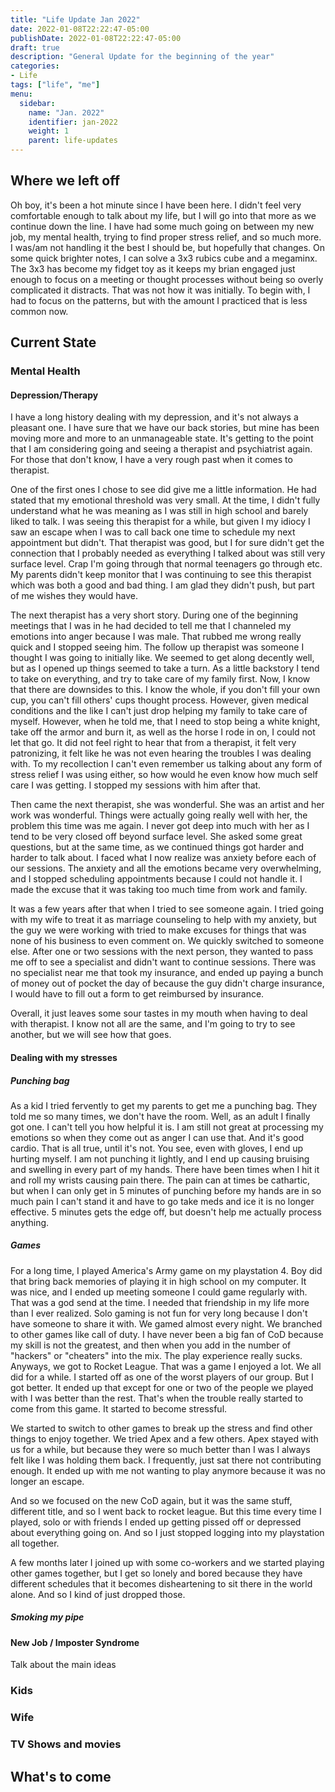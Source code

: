 ```yaml
---
title: "Life Update Jan 2022"
date: 2022-01-08T22:22:47-05:00
publishDate: 2022-01-08T22:22:47-05:00
draft: true
description: "General Update for the beginning of the year"
categories:
- Life
tags: ["life", "me"]
menu:
  sidebar:
    name: "Jan. 2022"
    identifier: jan-2022
    weight: 1
    parent: life-updates
---
```


## Where we left off
Oh boy, it's been a hot minute since I have been here. I didn't feel very comfortable enough to talk about my life, but I will go into that more as we continue down the line. I have had some much going on between my new job, my mental health, trying to find proper stress relief, and so much more. I was/am not handling it the best I should be, but hopefully that changes. On some quick brighter notes, I can solve a 3x3 rubics cube and a megaminx. The 3x3 has become my fidget toy as it keeps my brian engaged just enough to focus on a meeting or thought processes without being so overly complicated it distracts. That was not how it was initially. To begin with, I had to focus on the patterns, but with the amount I practiced that is less common now.


## Current State
### Mental Health
#### Depression/Therapy
I have a long history dealing with my depression, and it's not always a pleasant one. I have sure that we have our back stories, but mine has been moving more and more to an unmanageable state. It's getting to the point that I am considering going and seeing a therapist and psychiatrist again. For those that don't know, I have a very rough past when it comes to therapist.

One of the first ones I chose to see did give me a little information. He had stated that my emotional threshold was very small. At the time, I didn't fully understand what he was meaning as I was still in high school and barely liked to talk. I was seeing this therapist for a  while, but given I my idiocy I saw an escape when I was to call back one time to schedule my next appointment but didn't. That therapist was good, but I for sure didn't get the connection that I probably needed as everything I talked about was still very surface level. Crap I'm going through that normal teenagers go through etc. My parents didn't keep monitor that I was continuing to see this therapist which was both a good and bad thing. I am glad they didn't push, but part of me wishes they would have.

The next therapist has a very short story. During one of the beginning meetings that I was in he had decided to tell me that I channeled my emotions into anger because I was male. That rubbed me wrong really quick and I stopped seeing him. The follow up therapist was someone I thought I was going to initially like. We seemed to get along decently well, but as I opened up things seemed to take a turn. As a little backstory I tend to take on everything, and try to take care of my family first. Now, I know that there are downsides to this. I know the whole, if you don't fill your own cup, you can't fill others' cups thought process. However, given medical conditions and the like I can't just drop helping my family to take care of myself. However, when he told me, that I need to stop being a white knight, take off the armor and burn it, as well as the horse I rode in on, I could not let that go. It did not feel right to hear that from a therapist, it felt very patronizing, it felt like he was not even hearing the troubles I was dealing with. To my recollection I can't even remember us talking about any form of stress relief I was using either, so how would he even know how much self care I was getting. I stopped my sessions with him after that.

Then came the next therapist, she was wonderful. She was an artist and her work was wonderful. Things were actually going really well with her, the problem this time was me again. I never got deep into much with her as I tend to be very closed off beyond surface level. She asked some great questions, but at the same time, as we continued things got harder and harder to talk about. I faced what I now realize was anxiety before each of our sessions. The anxiety and all the emotions became very overwhelming, and I stopped scheduling appointments because I could not handle it. I made the excuse that it was taking too much time from work and family.

It was a few years after that when I tried to see someone again. I tried going with my wife to treat it as marriage counseling to help with my anxiety, but the guy we were working with tried to make excuses for things that was none of his business to even comment on. We quickly switched to someone else. After one or two sessions with the next person, they wanted to pass me off to see a specialist and didn't want to continue sessions. There was no specialist near me that took my insurance, and ended up paying a bunch of money out of pocket the day of because the guy didn't charge insurance, I would have to fill out a form to get reimbursed by insurance.

Overall, it just leaves some sour tastes in my mouth when having to deal with therapist. I know not all are the same, and I'm going to try to see another, but we will see how that goes.

#### Dealing with my stresses
##### Punching bag
As a kid I tried fervently to get my parents to get me a punching bag. They told me so many times, we don't have the room. Well, as an adult I finally got one. I can't tell you how helpful it is. I am still not great at processing my emotions so when they come out as anger I can use that. And it's good cardio. That is all true, until it's not. You see, even with gloves, I end up hurting myself. I am not punching it lightly, and I end up causing bruising and swelling in every part of my hands. There have been times when I hit it and roll my wrists causing pain there. The pain can at times be cathartic, but when I can only get in 5 minutes of punching before my hands are in so much pain I can't stand it and have to go take meds and ice it is no longer effective. 5 minutes gets the edge off, but doesn't help me actually process anything.

##### Games
For a long time, I played America's Army game on my playstation 4. Boy did that bring back memories of playing it in high school on my computer. It was nice, and I ended up meeting someone I could game regularly with. That was a god send at the time. I needed that friendship in my life more than I ever realized. Solo gaming is not fun for very long because I don't have someone to share it with. We gamed almost every night. We branched to other games like call of duty. I have never been a big fan of CoD because my skill is not the greatest, and then when you add in the number of "hackers" or "cheaters" into the mix. The play experience really sucks. Anyways, we got to Rocket League. That was a game I enjoyed a lot. We all did for a while. I started off as one of the worst players of our group. But I got better. It ended up that except for one or two of the people we played with I was better than the rest. That's when  the trouble really started to come from this game. It started to become stressful.

We started to switch to other games to break up the stress and find other things to enjoy together. We tried Apex and a few others. Apex stayed with us for a while, but because they were so much better than I was I always felt like I was holding them back. I frequently, just sat there not contributing enough. It ended up with me not wanting to play anymore because it was no longer an escape.

And so we focused on the new CoD again, but it was the same stuff, different title, and so I went back to rocket league. But this time every time I played, solo or with friends I ended up getting pissed off or depressed about everything going on. And so I just stopped logging into my playstation all together.

A few months later I joined up with some co-workers and we started playing other games together, but I get so lonely and bored because they have different schedules that it becomes disheartening to sit there in the world alone. And so I kind of just dropped those.

##### Smoking my pipe

#### New Job / Imposter Syndrome
Talk about the main ideas


### Kids

### Wife

### TV Shows and movies

## What's to come
